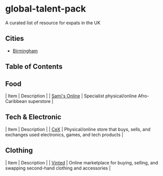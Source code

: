 # global-talent-pack

A curated list of resource for expats in the UK

## Cities

- [Birmingham](./birmingham.md)

## Table of Contents

## Food

| Item | Description |
| [Sami's Online](https://samisonline.com/) | Specialist physical/online Afro-Caribbean superstore |

## Tech & Electronic

| Item | Description |
| [CeX](https://uk.webuy.com/) | Physical/online store that buys, sells, and exchanges used electronics, games, and tech products |

## Clothing

| Item | Description |
| [Vinted](https://www.vinted.co.uk/) | Online marketplace for buying, selling, and swapping second-hand clothing and accessories |
